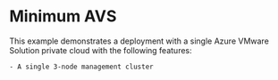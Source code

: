 # Minimum AVS

This example demonstrates a deployment with a single Azure VMware Solution private cloud with the following features:

    - A single 3-node management cluster
